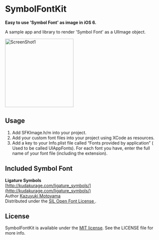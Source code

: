 SymbolFontKit
=============

**Easy to use 'Symbol Font' as image in iOS 6.**

A sample app and library to render 'Symbol Font' as a UIImage object.

<img src="http://cloud.github.com/downloads/kishikawakatsumi/SymbolFontKit/1.png" alt="ScreenShot1" width="225px" style="width: 225px;" />&nbsp;

## Usage
1. Add SFKImage.h/m into your project.
2. Add your custom font files into your project using XCode as resources.
3. Add a key to your Info.plist file called “Fonts provided by application” ( Used to be called UIAppFonts). For each font you have, enter the full name of your font file (including the extension).

## Included Symbol Font

**Ligature Symbols**  
[http://kudakurage.com/ligature_symbols/](http://kudakurage.com/ligature_symbols/)  
Author [Kazuyuki Motoyama](http://kudakurage.com/#!3/1/profile)  
Distributed under the [SIL Open Font License ][OFL].
 
[Apache]: http://www.apache.org/licenses/LICENSE-2.0
[MIT]: http://www.opensource.org/licenses/mit-license.php
[GPL]: http://www.gnu.org/licenses/gpl.html
[OFL]: http://scripts.sil.org/cms/scripts/page.php?site_id=nrsi&id=OFL

## License

SymbolFontKit is available under the [MIT license][MIT]. See the LICENSE file for more info.
